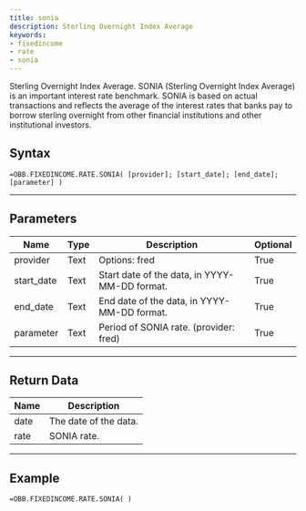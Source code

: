 ```yaml
---
title: sonia
description: Sterling Overnight Index Average
keywords: 
- fixedincome
- rate
- sonia
---
```


<!-- markdownlint-disable MD041 -->

Sterling Overnight Index Average.  SONIA (Sterling Overnight Index Average) is an important interest rate benchmark. SONIA is based on actual transactions and reflects the average of the interest rates that banks pay to borrow sterling overnight from other financial institutions and other institutional investors.

## Syntax

```excel wordwrap
=OBB.FIXEDINCOME.RATE.SONIA( [provider]; [start_date]; [end_date]; [parameter] )
```

---

## Parameters

| Name | Type | Description | Optional |
| ---- | ---- | ----------- | -------- |
| provider | Text | Options: fred | True |
| start_date | Text | Start date of the data, in YYYY-MM-DD format. | True |
| end_date | Text | End date of the data, in YYYY-MM-DD format. | True |
| parameter | Text | Period of SONIA rate. (provider: fred) | True |

---

## Return Data

| Name | Description |
| ---- | ----------- |
| date | The date of the data.  |
| rate | SONIA rate.  |
---

## Example

```excel wordwrap
=OBB.FIXEDINCOME.RATE.SONIA( )
```

